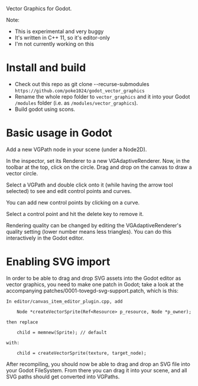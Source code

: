 Vector Graphics for Godot.

Note:

* This is experimental and very buggy
* It's written in C++ 11, so it's editor-only
* I'm not currently working on this

# Install and build

* Check out this repo as git clone --recurse-submodules `https://github.com/poke1024/godot_vector_graphics`
* Rename the whole repo folder to `vector_graphics` and it into your Godot `/modules` folder (i.e. as `/modules/vector_graphics`).
* Build godot using scons.

# Basic usage in Godot

Add a new VGPath node in your scene (under a Node2D).

In the inspector, set its Renderer to a new VGAdaptiveRenderer. Now, in
the toolbar at the top, click on the circle. Drag and drop on the canvas
to draw a vector circle.

Select a VGPath and double click onto it (while having the arrow tool
selected) to see and edit control points and curves.

You can add new control points by clicking on a curve.

Select a control point and hit the delete key to remove it.

Rendering quality can be changed by editing the VGAdaptiveRenderer's
quality setting (lower number means less triangles). You can do this
interactively in the Godot editor.

# Enabling SVG import

In order to be able to drag and drop SVG assets into the Godot editor
as vector graphics, you need to make one patch in Godot; take a look at
the accompanying patches/0001-tovegd-svg-support.patch, which is this:

	In editor/canvas_item_editor_plugin.cpp, add

		Node *createVectorSprite(Ref<Resource> p_resource, Node *p_owner);

	then replace

		child = memnew(Sprite); // default

	with:

		child = createVectorSprite(texture, target_node);

After recompiling, you should now be able to drag and drop an SVG file
into your Godot FileSystem. From there you can drag it into your scene,
and all SVG paths should get converted into VGPaths.